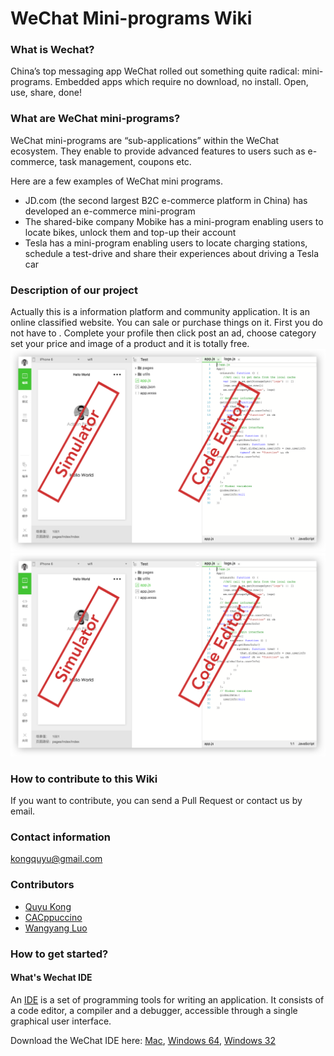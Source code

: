 # WeChat Mini-programs Wiki

### What is Wechat?
China’s top messaging app WeChat rolled out something quite radical: mini-programs. Embedded apps which require no download, no install. Open, use, share, done!

### What are WeChat mini-programs?
WeChat mini-programs are “sub-applications” within the WeChat ecosystem.
They enable to provide advanced features to users such as e-commerce, task management, coupons etc.

Here are a few examples of WeChat mini programs.
+ JD.com (the second largest B2C e-commerce platform in China) has developed an e-commerce mini-program
+ The shared-bike company Mobike has a mini-program enabling users to locate bikes, unlock them and top-up their account
+ Tesla has a mini-program enabling users to locate charging stations, schedule a test-drive and share their experiences about driving a Tesla car

### Description of our project
Actually this is a information platform and community application. It is an online classified website. You can sale or purchase things on it. First you do not have to . Complete your profile then click post an ad, choose category set your price and image of a product and it is totally free.
![IDE Wechat home](https://github.com/hugh1209/wechatapp/blob/master/how%20to%20build%20a%20miniprogram/code-editor.png)
![IDE Wechat home](https://github.com/hugh1209/wechatapp/blob/master/how%20to%20build%20a%20miniprogram/code-editor.png)

### How to contribute to this Wiki
If you want to contribute, you can send a Pull Request or contact us by email.

### Contact information
kongquyu@gmail.com

### Contributors

- [Quyu Kong](https://github.com/qykong)
- [CACppuccino](https://github.com/CACppuccino)
- [Wangyang Luo](https://github.com/hugh1209)

### How to get started?

#### What's Wechat IDE
An [IDE](https://mp.weixin.qq.com/debug/wxadoc/introduction/index.html?t=201758) is a set of programming tools for writing an application. It consists of a code editor, a compiler and a debugger, accessible through a single graphical user interface.

Download the WeChat IDE here:
 [Mac](https://servicewechat.com/wxa-dev-logic/download_redirect?type=darwin&from=mpwiki), [Windows 64](https://servicewechat.com/wxa-dev-logic/download_redirect?type=darwin&from=mpwiki), [Windows 32](https://servicewechat.com/wxa-dev-logic/download_redirect?type=ia32&from=mpwiki)






